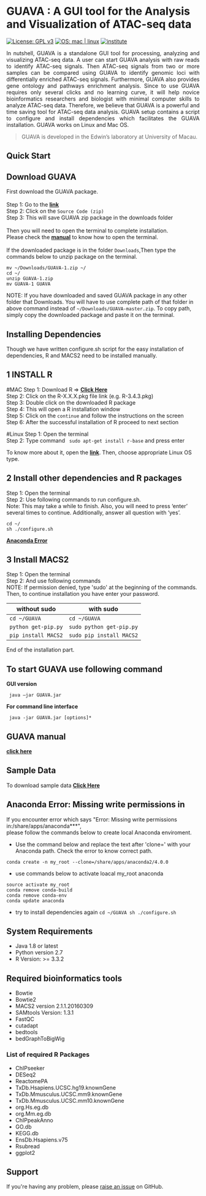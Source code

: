 # GUAVA : A GUI tool for the Analysis and Visualization of ATAC-seq data
[![License: GPL v3](https://img.shields.io/badge/License-GPL%20v3-blue.svg)](https://github.com/MayurDivate/GUAVASourceCode/blob/master/LICENSE) 
[![OS: mac | linux](https://img.shields.io/badge/OS-mac%20%7C%20linux-red.svg)](https://github.com/MayurDivate/GUAVASourceCode#guava--a-gui-tool-for-the-analysis-and-visualization-of-atac-seq-data) 
[![institute](https://img.shields.io/badge/Institute-University%20of%20Macau-blue.svg)](http://www.umac.mo)

<p align="justify">In nutshell, GUAVA is a standalone GUI tool for processing, analyzing and visualizing ATAC-seq data. A user can start GUAVA analysis with raw reads to identify ATAC-seq signals. Then ATAC-seq signals from two or more samples can be compared using GUAVA to identify genomic loci with differentially enriched ATAC-seq signals. Furthermore, GUAVA also provides gene ontology and pathways enrichment analysis. Since to use GUAVA requires only several clicks and no learning curve, it will help novice bioinformatics researchers and biologist with minimal computer skills to analyze ATAC-seq data. Therefore, we believe that GUAVA is a powerful and time saving tool for ATAC-seq data analysis. GUAVA setup contains a script to configure and install dependencies which facilitates the GUAVA installation. GUAVA works on Linux and Mac OS.</p>

> GUAVA is developed in the Edwin’s laboratory at University of Macau.

## Quick Start
## Download GUAVA
First download the GUAVA package.<br/>
<br/>
Step 1: Go to the [**link**](https://github.com/MayurDivate/GUAVA/releases) <br/>
Step 2: Click on the `Source Code (zip)` <br/>
Step 3: This will save GUAVA zip package in the downloads folder <br/>
<br/>
Then you will need to open the terminal to complete installation.<br/>
Please check the [**manual**](https://github.com/MayurDivate/GUAVA#guava-manual) to know how to open the terminal.<br/>
<br/>
If the downloaded package is in the folder ```Downloads```,Then type the commands below to unzip package on the terminal.<br/>

```
mv ~/Downloads/GUAVA-1.zip ~/
cd ~/
unzip GUAVA-1.zip
mv GUAVA-1 GUAVA 
```

NOTE: If you have downloaded and saved GUAVA package in any other folder that Downloads. You will have to use complete path of that folder in above command instead of `~/Downloads/GUAVA-master.zip`. To copy path, simply copy the downloaded package and paste it on the terminal. 

## Installing Dependencies
Though we have written configure.sh script for the easy installation of dependencies, R and MACS2 need to be installed manually.
<br/>

## 1 INSTALL R 
#MAC 
Step 1: Download R => [**Click Here**](https://cran.r-project.org/bin/macosx/) <br/>
Step 2: Click on the R-X.X.X.pkg file link (e.g. R-3.4.3.pkg) <br/>
Step 3: Double click on the downloaded R package <br/>
Step 4: This will open a R installation window <br/>
Step 5: Click on the `continue` and follow the instructions on the screen <br/>
Step 6: After the successful installation of R proceed to next section <br/>

#Linux
Step 1: Open the terminal <br/>
Step 2: Type command ` sudo apt-get install r-base` and press enter <br/>

To know more about it, open the [**link**](https://cran.r-project.org/bin/linux/). Then, choose appropriate Linux OS type.

## 2 Install other dependencies and R packages
Step 1: Open the terminal <br/>
Step 2: Use following commands to run configure.sh. <br/>
Note: This may take a while to finish. Also, you will need to press ‘enter’ several times
to continue. Additionally, answer all question with ‘yes’.

```
cd ~/
sh ./configure.sh 
```
[**Anaconda Error**](https://github.com/MayurDivate/GUAVA#anaconda-error-missing-write-permissions-in)

## 3 Install MACS2
Step 1: Open the terminal <br/>
Step 2: And use following commands <br/>
NOTE: If permission denied, type 'sudo' at the beginning of the commands.
Then, to continue installation you have enter your password.

without sudo | with sudo
-----------|------------
``` cd ~/GUAVA ``` | ``` cd ~/GUAVA ```  
``` python get-pip.py ``` | ``` sudo python get-pip.py ```
``` pip install MACS2 ``` | ``` sudo pip install MACS2 ```

End of the installation part.
<br/>
## To start GUAVA use following command

**GUI version**
```
 java –jar GUAVA.jar
```
**For command line interface**
```
 java -jar GUAVA.jar [options]*
```

## GUAVA manual
[**click here**](https://github.com/MayurDivate/GUAVA/blob/master/GUAVA_Manual.pdf)


## Sample Data
To download sample data [ **Click Here** ](http://ec2-52-201-246-161.compute-1.amazonaws.com/guava/)

## Anaconda Error: Missing write permissions in
If you encounter error which says "Error: Missing write permissions in:/share/apps/anaconda***",<br/>
please follow the commands below to create local Anaconda enviroment.  

- Use the command below and replace the text after 'clone=' with your Anaconda path. Check the error to know correct path. 
```
conda create -n my_root --clone=/share/apps/anaconda2/4.0.0
``` 
- use commands below to activate loacal my_root anaconda
```
source activate my_root
conda remove conda-build
conda remove conda-env
conda update anaconda
```
- try to install dependencies again
``
cd ~/GUAVA
sh ./configure.sh
``

## System Requirements
- Java 1.8 or latest
- Python version 2.7
- R Version: >= 3.3.2<br/>

## Required bioinformatics tools
- Bowtie
- Bowtie2
- MACS2 version 2.1.1.20160309
- SAMtools Version: 1.3.1
- FastQC
- cutadapt
- bedtools
- bedGraphToBigWig

### List of required R Packages
- ChIPseeker
- DESeq2
- ReactomePA
- TxDb.Hsapiens.UCSC.hg19.knownGene
- TxDb.Mmusculus.UCSC.mm9.knownGene
- TxDb.Mmusculus.UCSC.mm10.knownGene
- org.Hs.eg.db
- org.Mm.eg.db
- ChIPpeakAnno
- GO.db
- KEGG.db
- EnsDb.Hsapiens.v75
- Rsubread
- ggplot2

## Support
 If you're having any problem, please [raise an issue](https://github.com/MayurDivate/GUAVASourceCode/issues) on GitHub. 
